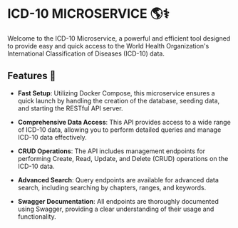 # ICD-10 MICROSERVICE 🌎⚕

Welcome to the ICD-10 Microservice, a powerful and efficient tool designed to provide easy and quick access to the World Health Organization's International Classification of Diseases (ICD-10) data.

## Features 🚀

- **Fast Setup**: Utilizing Docker Compose, this microservice ensures a quick launch by handling the creation of the database, seeding data, and starting the RESTful API server.

- **Comprehensive Data Access**: This API provides access to a wide range of ICD-10 data, allowing you to perform detailed queries and manage ICD-10 data effectively.

- **CRUD Operations**: The API includes management endpoints for performing Create, Read, Update, and Delete (CRUD) operations on the ICD-10 data.

- **Advanced Search**: Query endpoints are available for advanced data search, including searching by chapters, ranges, and keywords.

- **Swagger Documentation**: All endpoints are thoroughly documented using Swagger, providing a clear understanding of their usage and functionality.
